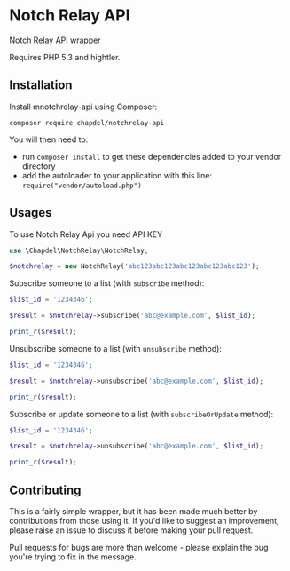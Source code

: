 # Notch Relay API

Notch Relay API wrapper

Requires PHP 5.3 and hightler.

## Installation

Install mnotchrelay-api using Composer:

```
composer require chapdel/notchrelay-api
```

You will then need to:

- run `composer install` to get these dependencies added to your vendor directory
- add the autoloader to your application with this line: `require("vendor/autoload.php")`

## Usages

To use Notch Relay Api you need API KEY

```php
use \Chapdel\NotchRelay\NotchRelay;

$notchrelay = new NotchRelay('abc123abc123abc123abc123abc123');
```

Subscribe someone to a list (with `subscribe` method):

```php
$list_id = '1234346';

$result = $notchrelay->subscribe('abc@example.com', $list_id);

print_r($result);
```

Unsubscribe someone to a list (with `unsubscribe` method):

```php
$list_id = '1234346';

$result = $notchrelay->unsubscribe('abc@example.com', $list_id);

print_r($result);
```

Subscribe or update someone to a list (with `subscribeOrUpdate` method):

```php
$list_id = '1234346';

$result = $notchrelay->unsubscribe('abc@example.com', $list_id);

print_r($result);
```

## Contributing

This is a fairly simple wrapper, but it has been made much better by contributions from those using it. If you'd like to suggest an improvement, please raise an issue to discuss it before making your pull request.

Pull requests for bugs are more than welcome - please explain the bug you're trying to fix in the message.
